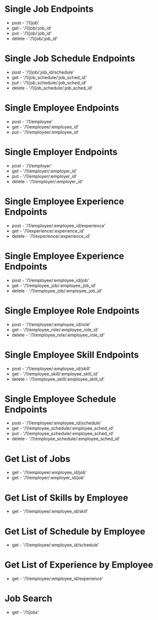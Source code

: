 # Single Job Endpoints #
* post - '/1/job'
* get - '/1/job/:job_id'
* put - '/1/job/:job_id'
* delete - '/1/job/:job_id'

# Single Job Schedule Endpoints #
* post - '/1/job/:job_id/schedule'
* get - '/1/job_schedule/:job_sched_id'
* put - '/1/job_schedule/:job_sched_id'
* delete - '/1/job_schedule/:job_sched_id'

# Single Employee Endpoints #
* post - '/1/employee'
* get - '/1/employee/:employee_id'
* put - '/1/employee/:employee_id'

# Single Employer Endpoints #
* post - '/1/employer'
* get - '/1/employer/:employer_id'
* put - '/1/employer/:employer_id'
* delete - '/1/employer/:employer_id'

# Single Employee Experience Endpoints #
* post - '/1/employee/:employee_id/experience'
* get - '/1/experience/:experience_id'
* delete - '/1/experience/:experience_id'

# Single Employee Experience Endpoints #
* post - '/1/employee/:employee_id/job'
* get - '/1/employee_job/:employee_job_id'
* delete - '/1/employee_job/:employee_job_id'

# Single Employee Role Endpoints #
* post - '/1/employee/:employee_id/role'
* get - '/1/employee_role/:employee_role_id'
* delete - '/1/employee_role/:employee_role_id'

# Single Employee Skill Endpoints #
* post - '/1/employee/:employee_id/skill'
* get - '/1/employee_skill/:employee_skill_id'
* delete - '/1/employee_skill/:employee_skill_id'

# Single Employee Schedule Endpoints #
* post - '/1/employee/:employee_id/schedule'
* get - '/1/employee_schedule/:employee_sched_id'
* put - '/1/employee_schedule/:employee_sched_id'
* delete - '/1/employee_schedule/:employee_sched_id'

# Get List of Jobs #
* get - '/1/employee/:employee_id/job'
* get - '/1/employer/:employer_id/job'

# Get List of Skills by Employee #
* get - '/1/employee/:employee_id/skill'

# Get List of Schedule by Employee #
* get - '/1/employee/:employee_id/schedule'

# Get List of Experience by Employee #
* get - '/1/employee/:employee_id/experience'

# Job Search #
* get - '/1/jobs'
